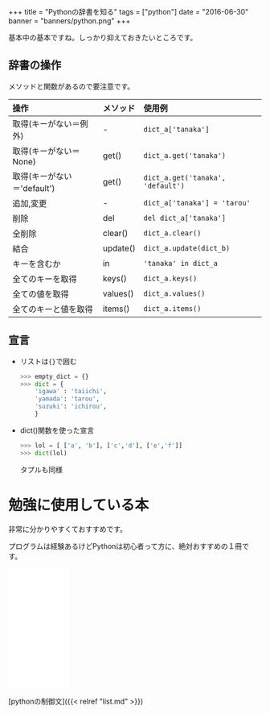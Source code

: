 +++
title = "Pythonの辞書を知る"
tags = ["python"]
date = "2016-06-30"
banner = "banners/python.png"
+++

基本中の基本ですね。しっかり抑えておきたいところです。

<!--more-->
## 辞書の操作

メソッドと関数があるので要注意です。

操作       | メソッド     | 使用例
:------- | :------- | :-------
取得(キーがない＝例外)| -  | `dict_a['tanaka']`
取得(キーがない＝None)| get()  | `dict_a.get('tanaka')`
取得(キーがない＝'default')| get()  | `dict_a.get('tanaka', 'default')`
追加,変更 | -  | `dict_a['tanaka'] = 'tarou'`
削除 | del  | `del dict_a['tanaka']`
全削除 | clear() | `dict_a.clear()`
結合 | update()  | `dict_a.update(dict_b)`
キーを含むか | in  | `'tanaka' in dict_a`
全てのキーを取得 | keys() | `dict_a.keys()`
全ての値を取得 | values() | `dict_a.values()`
全てのキーと値を取得 | items() | `dict_a.items()`

## 宣言

- リストは`{}`で囲む

    ```python
    >>> empty_dict = {}
    >>> dict = {
        'igawa' : 'taiichi',
        'yamada': 'tarou',
        'suzuki': 'ichirou',
        }
    ```

- dict()関数を使った宣言

    ```python
    >>> lol = [ ['a', 'b'], ['c','d'], ['e','f']]
    >>> dict(lol)
    ```
    タプルも同様

# 勉強に使用している本

非常に分かりやすくておすすめです。

プログラムは経験あるけどPythonは初心者って方に、絶対おすすめの１冊です。

<iframe src="//rcm-fe.amazon-adsystem.com/e/cm?lt1=_blank&bc1=000000&IS2=1&nou=1&bg1=FFFFFF&fc1=000000&lc1=0000FF&t=bmsirato-22&o=9&p=8&l=as1&m=amazon&f=ifr&ref=qf_sp_asin_til&asins=4873117380" style="width:120px;height:240px;" scrolling="no" marginwidth="0" marginheight="0" frameborder="0"></iframe>

[pythonの制御文]({{< relref "list.md" >}})

